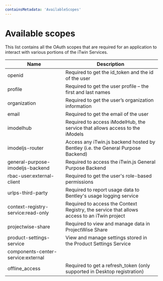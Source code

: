 ```yaml
---
containsMetadata: 'AvailableScopes'
---
```


# Available scopes

This list contains all the OAuth scopes that are required for an application to interact with various portions of the iTwin Services.

| Name                     | Description                                                                                  |
|--------------------------|----------------------------------------------------------------------------------------------|
| openid                   | Required to get the id_token and the id of the user                                          |
| profile                  | Required to get the user profile – the first and last names                                  |
| organization             | Required to get the user’s organization information                                          |
| email                    | Required to get the email of the user                                                        |
| imodelhub                | Required to access iModelHub, the service that allows access to the iModels                  |
| imodeljs-router                     | Access any iTwin.js backend hosted by Bentley (i.e. the General Purpose Backend) |
| general-purpose-imodeljs-backend    | Required to access the iTwin.js General Purpose Backend                          |
| rbac-user:external-client           | Required to get the user's role-based permissions                                 |
| urlps-third-party                   | Required to report usage data to Bentley's usage logging service                  |
| context-registry-service:read-only  | Required to access the Context Registry, the service that allows access to an iTwin project |
| projectwise-share        | Required to view and manage data in ProjectWise Share                                        |
| product-settings-service | View and manage settings stored in the Product Settings Service                              |
| components-center-service:external |                                                                                    |
| offline_access | Required to get a refresh_token (only supported in Desktop registration)                               |
